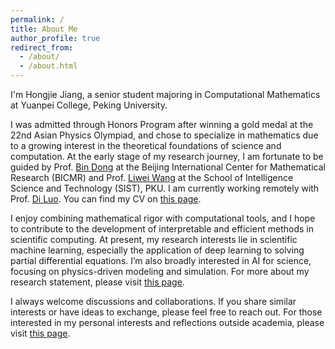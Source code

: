 ```yaml
---
permalink: /
title: About Me
author_profile: true
redirect_from: 
  - /about/
  - /about.html
---
```


I'm Hongjie Jiang, a senior student majoring in Computational Mathematics at Yuanpei College, Peking University. 

I was admitted through Honors Program after winning a gold medal at the 22nd Asian Physics Olympiad, and chose to specialize in mathematics due to a growing interest in the theoretical foundations of science and computation. At the early stage of my research journey, I am fortunate to be guided by Prof. [Bin Dong](http://faculty.bicmr.pku.edu.cn/~dongbin/) at the Beijing International Center for Mathematical Research (BICMR) and Prof. [Liwei Wang](http://www.liweiwang-pku.com/index.html) at the School of Intelligence Science and Technology (SIST), PKU. I am currently working remotely with Prof. [Di Luo](https://diluo28.github.io/diluo.github.io/). You can find my CV on [this page](cv.md).

I enjoy combining mathematical rigor with computational tools, and I hope to contribute to the development of interpretable and efficient methods in scientific computing. At present, my research interests lie in scientific machine learning, especially the application of deep learning to solving partial differential equations. I’m also broadly interested in AI for science, focusing on physics-driven modeling and simulation. For more about my research statement, please visit [this page](research_statement.md).

I always welcome discussions and collaborations. If you share similar interests or have ideas to exchange, please feel free to reach out. For those interested in my personal interests and reflections outside academia, please visit [this page](https://hongjiejiang.github.io/hongjiejiang-nonacademical.github.io/).
